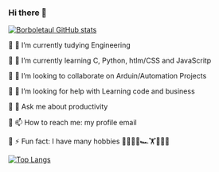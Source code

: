 ### Hi there 👋

[![Borboletaul GitHub stats](https://github-readme-stats.vercel.app/api?username=Borboletazul&show_icons=true&theme=cobalt2)](https://github.com/Borboletzul/github-readme-stats)
<!--![Anurag's GitHub stats](https://github-readme-stats.vercel.app/api?username=Borboletazul&hide=contribs,prs)-->

🔵 🔭 I’m currently tudying Engineering

🔵 🌱 I’m currently learning C, Python, htlm/CSS and JavaScritp

🔵 👯 I’m looking to collaborate on Arduin/Automation Projects

🔵 🤔 I’m looking for help with Learning code and business

🔵 💬 Ask me about productivity

🔵 📫 How to reach me: my profile email

🔵 ⚡ Fun fact: I have many hobbies 🎸🎻🎹🎨🏎🏋️🏃‍♂‍🦾


[![Top Langs](https://github-readme-stats.vercel.app/api/top-langs/?username=Borboletazul&langs_count=8&theme=cobalt2)](https://github.com/Borboletazul/github-readme-stats)

<!--
&layout=compact
[![Readme Card](https://github-readme-stats.vercel.app/api/pin/?username=Borboletazul&repo=github-readme-stats)](https://github.com/Borboletazul/github-readme-stats)
&theme=yeblu
&theme=cobalt2
github_dark_dimmed
github_dark
&theme=transparent
-->
